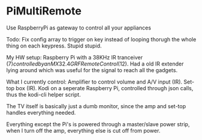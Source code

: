 # PiMultiRemote
Use RaspberryPi as gateway to control all your appliances

Todo: Fix config array to trigger on key instead of looping thorugh the whole thing on each keypress. Stupid stupid.

My HW setup:
Raspberry Pi with a 38KHz IR tranceiver ($7) controlled by an MX3 2.4G RF Remote Control ($12).
Had a old IR extender lying around which was useful for the signal to reach all the gadgets.

What I currently control:
Amplifier to control volume and A/V input (IR).
Set-top box (IR).
Kodi on a seperate Raspberry Pi, controlled through json calls, thus the kodi-cli helper script.

The TV itself is basically just a dumb monitor, since the amp and set-top handles everything needed.

Everything except the Pi's is powered through a master/slave power strip, when I turn off the amp, everything else is cut off from power.
